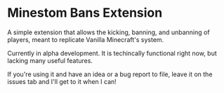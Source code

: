 ﻿# Minestom Bans Extension

A simple extension that allows the kicking, banning, and unbanning of players, meant to replicate Vanilla Minecraft's system.

Currently in alpha development. It is techincally functional right now, but lacking many useful features.

If you're using it and have an idea or a bug report to file, leave it on the issues tab and I'll get to it when I can!
